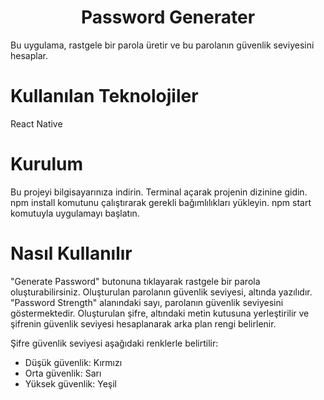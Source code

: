 <h1 align="center">Password Generater  </h1>
Bu uygulama, rastgele bir parola üretir ve bu parolanın güvenlik seviyesini hesaplar.

# Kullanılan Teknolojiler
React Native

# Kurulum
Bu projeyi bilgisayarınıza indirin.
Terminal açarak projenin dizinine gidin.
npm install komutunu çalıştırarak gerekli bağımlılıkları yükleyin.
npm start komutuyla uygulamayı başlatın.

# Nasıl Kullanılır
"Generate Password" butonuna tıklayarak rastgele bir parola oluşturabilirsiniz.
Oluşturulan parolanın güvenlik seviyesi, altında yazılıdır.
"Password Strength" alanındaki sayı, parolanın güvenlik seviyesini göstermektedir.
Oluşturulan şifre, altındaki metin kutusuna yerleştirilir ve şifrenin güvenlik seviyesi hesaplanarak arka plan rengi belirlenir.

Şifre güvenlik seviyesi aşağıdaki renklerle belirtilir:
* Düşük güvenlik: Kırmızı
* Orta güvenlik: Sarı
* Yüksek güvenlik: Yeşil
